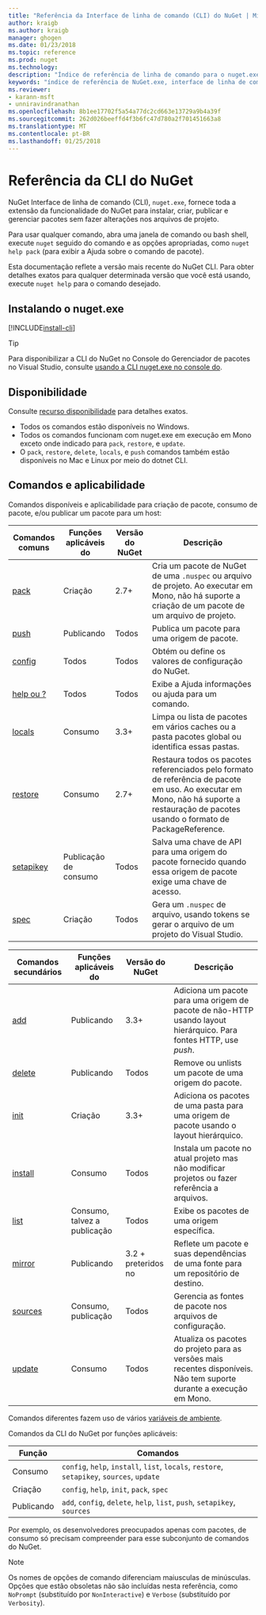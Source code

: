 ```yaml
---
title: "Referência da Interface de linha de comando (CLI) do NuGet | Microsoft Docs"
author: kraigb
ms.author: kraigb
manager: ghogen
ms.date: 01/23/2018
ms.topic: reference
ms.prod: nuget
ms.technology: 
description: "Índice de referência de linha de comando para o nuget.exe CLI"
keywords: "índice de referência de NuGet.exe, interface de linha de comando nuget.exe, nuget.exe CLI, comando nuget"
ms.reviewer:
- karann-msft
- unniravindranathan
ms.openlocfilehash: 8b1ee17702f5a54a77dc2cd663e13729a9b4a39f
ms.sourcegitcommit: 262d026beeffd4f3b6fc47d780a2f701451663a8
ms.translationtype: MT
ms.contentlocale: pt-BR
ms.lasthandoff: 01/25/2018
---
```

# <a name="nuget-cli-reference"></a>Referência da CLI do NuGet

NuGet Interface de linha de comando (CLI), `nuget.exe`, fornece toda a extensão da funcionalidade do NuGet para instalar, criar, publicar e gerenciar pacotes sem fazer alterações nos arquivos de projeto.

Para usar qualquer comando, abra uma janela de comando ou bash shell, execute `nuget` seguido do comando e as opções apropriadas, como `nuget help pack` (para exibir a Ajuda sobre o comando de pacote).

Esta documentação reflete a versão mais recente do NuGet CLI. Para obter detalhes exatos para qualquer determinada versão que você está usando, execute `nuget help` para o comando desejado.

## <a name="installing-nugetexe"></a>Instalando o nuget.exe

[!INCLUDE[install-cli](../includes/install-cli.md)]

> [!Tip]
> Para disponibilizar a CLI do NuGet no Console do Gerenciador de pacotes no Visual Studio, consulte [usando a CLI nuget.exe no console do](package-manager-console.md#using-the-nugetexe-cli-in-the-console).

## <a name="availability"></a>Disponibilidade

Consulte [recurso disponibilidade](../install-nuget-client-tools.md#feature-availability) para detalhes exatos.

- Todos os comandos estão disponíveis no Windows.
- Todos os comandos funcionam com nuget.exe em execução em Mono exceto onde indicado para `pack`, `restore`, e `update`.
- O `pack`, `restore`, `delete`, `locals`, e `push` comandos também estão disponíveis no Mac e Linux por meio do dotnet CLI.

## <a name="commands-and-applicability"></a>Comandos e aplicabilidade

Comandos disponíveis e aplicabilidade para criação de pacote, consumo de pacote, e/ou publicar um pacote para um host:

| Comandos comuns | Funções aplicáveis do | Versão do NuGet | Descrição |
| --- | --- | --- | --- |
| [pack](cli-ref-pack.md) | Criação | 2.7+ | Cria um pacote de NuGet de uma `.nuspec` ou arquivo de projeto. Ao executar em Mono, não há suporte a criação de um pacote de um arquivo de projeto. |
| [push](cli-ref-push.md) | Publicando | Todos | Publica um pacote para uma origem de pacote. |
| [config](cli-ref-config.md) | Todos | Todos | Obtém ou define os valores de configuração do NuGet. |
| [help ou ?](cli-ref-help.md) | Todos | Todos | Exibe a Ajuda informações ou ajuda para um comando. |
| [locals](cli-ref-locals.md) | Consumo | 3.3+ | Limpa ou lista de pacotes em vários caches ou a pasta pacotes global ou identifica essas pastas. |
| [restore](cli-ref-restore.md) | Consumo | 2.7+ | Restaura todos os pacotes referenciados pelo formato de referência de pacote em uso. Ao executar em Mono, não há suporte a restauração de pacotes usando o formato de PackageReference. |
| [setapikey](cli-ref-setapikey.md) | Publicação de consumo | Todos | Salva uma chave de API para uma origem do pacote fornecido quando essa origem de pacote exige uma chave de acesso. |
| [spec](cli-ref-spec.md) | Criação | Todos | Gera um `.nuspec` de arquivo, usando tokens se gerar o arquivo de um projeto do Visual Studio. |

| Comandos secundários | Funções aplicáveis do | Versão do NuGet | Descrição |
| --- | --- | --- | --- |
| [add](cli-ref-add.md) | Publicando | 3.3+ | Adiciona um pacote para uma origem de pacote de não-HTTP usando layout hierárquico. Para fontes HTTP, use *push*. |
| [delete](cli-ref-delete.md) | Publicando | Todos | Remove ou unlists um pacote de uma origem do pacote. |
| [init](cli-ref-init.md) | Criação | 3.3+ | Adiciona os pacotes de uma pasta para uma origem de pacote usando o layout hierárquico. |
| [install](cli-ref-install.md) | Consumo | Todos | Instala um pacote no atual projeto mas não modificar projetos ou fazer referência a arquivos. |
| [list](cli-ref-list.md) | Consumo, talvez a publicação | Todos | Exibe os pacotes de uma origem específica. |
| [mirror](cli-ref-mirror.md) | Publicando | 3.2 + preteridos no | Reflete um pacote e suas dependências de uma fonte para um repositório de destino. |
| [sources](cli-ref-sources.md) | Consumo, publicação | Todos | Gerencia as fontes de pacote nos arquivos de configuração. |
| [update](cli-ref-update.md) | Consumo | Todos | Atualiza os pacotes do projeto para as versões mais recentes disponíveis. Não tem suporte durante a execução em Mono. |

Comandos diferentes fazem uso de vários [variáveis de ambiente](cli-ref-environment-variables.md).

Comandos da CLI do NuGet por funções aplicáveis:

| Função | Comandos |
| --- | --- |
| Consumo | `config`, `help`, `install`, `list`, `locals`, `restore`, `setapikey`, `sources`, `update` |
| Criação | `config`, `help`, `init`, `pack`, `spec` |
| Publicando | `add`, `config`, `delete`, `help`, `list`, `push`, `setapikey`, `sources` |

Por exemplo, os desenvolvedores preocupados apenas com pacotes, de consumo só precisam compreender para esse subconjunto de comandos do NuGet.

> [!Note]
> Os nomes de opções de comando diferenciam maiusculas de minúsculas. Opções que estão obsoletas não são incluídas nesta referência, como `NoPrompt` (substituído por `NonInteractive`) e `Verbose` (substituído por `Verbosity`).
